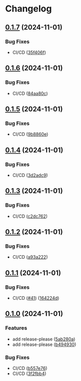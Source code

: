 # Changelog

## [0.1.7](https://github.com/loomi-labs/arco/compare/v0.1.6...v0.1.7) (2024-11-01)


### Bug Fixes

* CI/CD ([35f406f](https://github.com/loomi-labs/arco/commit/35f406f7ab75cea9784ca28d1ab7003468a3b5e9))

## [0.1.6](https://github.com/loomi-labs/arco/compare/v0.1.5...v0.1.6) (2024-11-01)


### Bug Fixes

* CI/CD ([84aa80c](https://github.com/loomi-labs/arco/commit/84aa80cf6af6c23a95aceaebe8baa3f12d750d3f))

## [0.1.5](https://github.com/loomi-labs/arco/compare/v0.1.4...v0.1.5) (2024-11-01)


### Bug Fixes

* CI/CD ([9b8860e](https://github.com/loomi-labs/arco/commit/9b8860ea08dff245a7791e34150e46ea7eb901eb))

## [0.1.4](https://github.com/loomi-labs/arco/compare/v0.1.3...v0.1.4) (2024-11-01)


### Bug Fixes

* CI/CD ([3d2adc9](https://github.com/loomi-labs/arco/commit/3d2adc9fa2df8edb02c811317612be97c86f6235))

## [0.1.3](https://github.com/loomi-labs/arco/compare/v0.1.2...v0.1.3) (2024-11-01)


### Bug Fixes

* CI/CD ([c2dc762](https://github.com/loomi-labs/arco/commit/c2dc7628ac90e134765e065e9db1a8dbb11d63fe))

## [0.1.2](https://github.com/loomi-labs/arco/compare/v0.1.1...v0.1.2) (2024-11-01)


### Bug Fixes

* CI/CD ([a93a222](https://github.com/loomi-labs/arco/commit/a93a222894a32fdb4f0db1a6f31a7f6a24240aa6))

## [0.1.1](https://github.com/loomi-labs/arco/compare/v0.1.0...v0.1.1) (2024-11-01)


### Bug Fixes

* CI/CD ([#41](https://github.com/loomi-labs/arco/issues/41)) ([164224d](https://github.com/loomi-labs/arco/commit/164224dd47cdb61a03b098436478c0659470aa97))

## [0.1.0](https://github.com/loomi-labs/arco/compare/v0.0.1...v0.1.0) (2024-11-01)


### Features

* add release-please ([5ab280a](https://github.com/loomi-labs/arco/commit/5ab280a373117529c37daf19b30ab84ff67afe50))
* add release-please ([b494930](https://github.com/loomi-labs/arco/commit/b49493049f3a404235654f481f28184af7ce0fe2))


### Bug Fixes

* CI/CD ([b557e76](https://github.com/loomi-labs/arco/commit/b557e76f056c747dc89f67ff1d3272e08157439b))
* CI/CD ([3f2fbb4](https://github.com/loomi-labs/arco/commit/3f2fbb4e42e0fca853a2c828cd2c778e3935eb3a))
